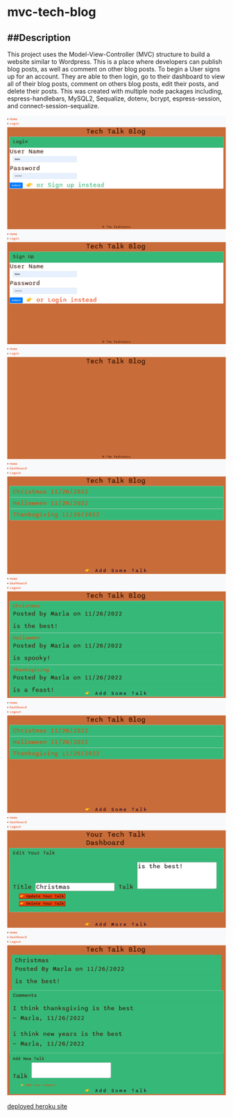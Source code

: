 # mvc-tech-blog

##Description
---
This project uses the Model-View-Controller (MVC) structure to build a website similar to Wordpress. This is a place where developers can publish blog posts, as well as comment on other blog posts. To begin a User signs up for an account. They are able to then login, go to their dashboard to view all of their blog posts, comment on others blog posts, edit their posts, and delete their posts. This was created with multiple node packages including, espress-handlebars, MySQL2, Sequalize, dotenv, bcrypt, espress-session, and connect-session-sequalize.


![MVC-tech-blog-screen-shots](./public/images/login.png)
![MVC-tech-blog-screen-shots](./public/images/signup.png)
![MVC-tech-blog-screen-shots](./public/images/home.png)
![MVC-tech-blog-screen-shots](./public/images/dashboard.png)
![MVC-tech-blog-screen-shots](./public/images/homecomments.png)
![MVC-tech-blog-screen-shots](./public/images/dashboardcomments.png)
![MVC-tech-blog-screen-shots](./public/images/update.png)
![MVC-tech-blog-screen-shots](./public/images/comments.png)

[deployed heroku site](https://mvc-tech-blog-mockus.herokuapp.com/)


